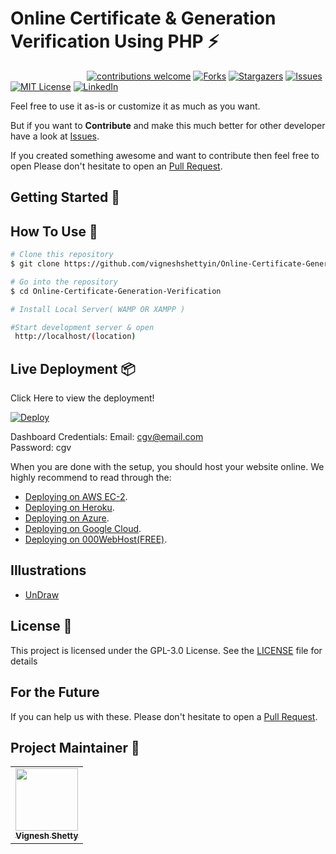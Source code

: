 # Online Certificate & Generation Verification Using PHP ⚡️ 
&nbsp;&nbsp;&nbsp;&nbsp;&nbsp;&nbsp;&nbsp;&nbsp;&nbsp;&nbsp;&nbsp;&nbsp;&nbsp;&nbsp;&nbsp;&nbsp;&nbsp;&nbsp;&nbsp;&nbsp;&nbsp;&nbsp;&nbsp;&nbsp;&nbsp;&nbsp;&nbsp;&nbsp;&nbsp;&nbsp;
[![contributions welcome](https://img.shields.io/badge/contributions-welcome-brightgreen.svg?style=flat)](https://github.com/vigneshshettyin/Online-Certificate-Generation-Verification/issues)
[![Forks](https://img.shields.io/github/forks/vigneshshettyin/Online-Certificate-Generation-Verification.svg?logo=github)](https://github.com/vigneshshettyin/Online-Certificate-Generation-Verification/network/members)
[![Stargazers](https://img.shields.io/github/stars/vigneshshettyin/Online-Certificate-Generation-Verification.svg?logo=github)](https://github.com/vigneshshettyin/Online-Certificate-Generation-Verification/stargazers)
[![Issues](https://img.shields.io/github/issues/vigneshshettyin/Online-Certificate-Generation-Verification.svg?logo=github)](https://github.com/vigneshshettyin/Online-Certificate-Generation-Verification/issues)
[![MIT License](https://img.shields.io/github/license/vigneshshettyin/Online-Certificate-Generation-Verification.svg?style=flat-square)](https://github.com/vigneshshettyin/Online-Certificate-Generation-Verification/blob/master/LICENSE)
[![LinkedIn](https://img.shields.io/badge/-LinkedIn-black.svg?style=flat-square&logo=linkedin&colorB=555)](https://www.linkedin.com/in/vigneshshettyin/)

Feel free to use it as-is or customize it as much as you want.

But if you want to **Contribute** and make this much better for other developer have a look at [Issues](https://github.com/vigneshshettyin/Online-Certificate-Generation-Verification/issues).


If you created something awesome and want to contribute then feel free to open Please don't hesitate to open an [Pull Request](https://github.com/vigneshshettyin/Online-Certificate-Generation-Verification/pulls).


## Getting Started 🚀

## How To Use 🔧

```bash
# Clone this repository
$ git clone https://github.com/vigneshshettyin/Online-Certificate-Generation-Verification.git

# Go into the repository
$ cd Online-Certificate-Generation-Verification

# Install Local Server( WAMP OR XAMPP )

#Start development server & open 
 http://localhost/(location)
```
## Live Deployment 📦 

 Click Here to view the deployment!
 
 [![Deploy](https://img.icons8.com/color/48/000000/launched-rocket--v2.png)](http://cgv.42web.io/)
 
 Dashboard Credentials: Email: cgv@email.com<br>Password: cgv
 
When you are done with the setup, you should host your website online.
We highly recommend to read through the:<br>
- [Deploying on AWS EC-2](https://medium.com/@maskaravivek/web-hosting-using-php-and-mysql-on-aws-95bd5df0bd75).<br>
- [Deploying on Heroku](https://scotch.io/@phalconVee/deploying-a-php-and-mysql-web-app-with-heroku).<br>
- [Deploying on Azure](https://www.apachefriends.org/docs/hosting-xampp-on-azure.html).<br>
- [Deploying on Google Cloud](https://medium.com/@kerion7/creating-a-simple-php-application-on-google-app-engine-c75ce5150c30).<br>
- [Deploying on 000WebHost(FREE)](https://in.000webhost.com/features).<br>


## Illustrations
- [UnDraw](https://undraw.co/illustrations)

## License 📄

This project is licensed under the GPL-3.0 License. See the [LICENSE](./LICENSE) file for details



## For the Future 
If you can help us with these. Please don't hesitate to open a [Pull Request](https://github.com/vigneshshettyin/Online-Certificate-Generation-Verification/pulls).

## Project Maintainer 🚧

<table>
  <tr>
    <td align="center"><a href="http://vigneshshetty.in"><img src="https://avatars3.githubusercontent.com/u/61915786?s=460&u=75ed488de9581ae3cfe3aa6515e404314308dfbe&v=4" width="100px;" alt=""/><br /><sub><b>Vignesh Shetty</b></sub></a></td>
  </tr>
</table>

